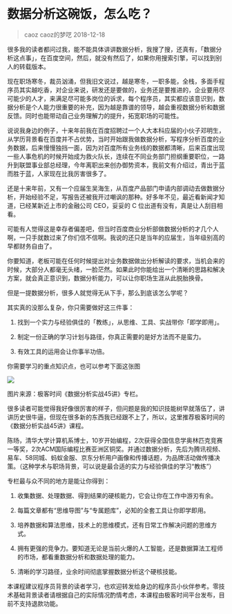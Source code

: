 # 数据分析这碗饭，怎么吃？
> caoz  caoz的梦呓  2018-12-18

很多我的读者都问过我，能不能具体讲讲数据分析，我搜了搜，还真有，「数据分析这点事」，在百度空间，然后，就没有然后了，如果你用搜索引擎，可以找到别人的转载版本。

现在职场寒冬，裁员汹涌，但我旧文说过，越是寒冬，一职多能，全栈，多面手程序员其实越吃香，对企业来说，研发还是要做的，业务还是要推进的，企业要用尽可能少的人才，来满足尽可能多岗位的诉求，每个程序员，其实都应该意识到，数据分析是个人能力很重要的补充，因为越是靠谱的领导，越会重视数据分析和数据反馈。同时也能带动自己业务理解力的提升，拓宽职场的可能性。 

说说我身边的例子，十来年前我在百度招聘过一个人大本科应届的小伙子邓明生，从学历背景看在百度并不占优势，当时开始跟我做数据分析，写程序分析百度的业务数据，后来慢慢独挡一面，因为对百度所有业务线的数据都清晰，后来百度出现一些人事危机的时候开始成为救火队长，连续在不同业务部门担纲重要职位，一路升到联盟事业部总经理，今年离职出来创办御势资本，我前文有介绍过，青出于蓝而胜于蓝，人家现在比我厉害很多了。

还是十来年前，又有一个应届生吴海生，从百度产品部门申请内部调动去做数据分析，开始经验不足，写报告还被我开过嘲讽的那种。好多年不见，最近看新闻才知道，已经某新近上市的金融公司 CEO，妥妥的 C 位出道有没有，真是让人刮目相看。

可能有人觉得这是幸存者偏差吧，但当时百度商业分析部做数据分析的才几个人啊，一只手就数过来了你们信不信啊。我说的还只是当年的应届生，当年级别高的早都财务自由了。

你要知道，老板可能在任何时候提出对业务数据做出分析解读的要求，当机会来的时候，大部分人都毫无头绪，一脸茫然。如果此时你能给出一个清晰的思路和解决方案，就会真正意识到，数据分析能力，可以让你职场生涯从此脱胎换骨。

但是一提数据分析，很多人就觉得无从下手，那么到底该怎么学呢？

其实真的没那么复杂，你只需要做好这三件事：

1. 找到一个实力与经验俱佳的「教练」，从思维、工具、实战带你「即学即用」。

2. 制定一份正确的学习计划与路径，你真正需要的是好方法而不是蛮力。
3. 有效工具的运用会让你事半功倍。

你需要学习的重点知识点，也可以参考下面这张图

![](https://raw.githubusercontent.com/dalong0514/selfstudy/master/图片链接/极客时间/2018001.jpg)  

图片来源：极客时间《数据分析实战45讲》专栏。

很多读者可能觉得我好像很厉害的样子，但问题是我的知识技能树早就落伍了，讲讲历史很牛逼，但现在很多新的东西我已经跟不上了，所以，这里推荐极客时间的《数据分析实战45讲》课程。

陈旸，清华大学计算机系博士，10岁开始编程，2次获得全国信息学奥林匹克竞赛一等奖，2次ACM国际编程比赛亚洲区铜奖。并通过数据分析，先后为腾讯视频、易车、58同城、蚂蚁金服、京东分析用户画像和传播话题，为品牌活动做传播决策。（这种学术与职场背景，可以说是最合适的实力与经验俱佳的学习“教练”）

专栏最与众不同的地方是能让你得到：

1. 收集数据、处理数据、得到结果的硬核能力，它会让你在工作中游刃有余。

2. 每篇文章都有“思维导图”与“专属题库”，必知的全套工具让你即学即用。
3. 培养数据和算法思维，技术上的思维模式，还有日常工作解决问题的思维方式。
4. 拥有更强的竞争力。要知道无论是当前火爆的人工智能，还是数据算法工程师的市场，都看重数据分析和数据处理的能力。
5. 清晰的学习路径，业余时间彻底掌握数据分析这个硬核技能。

本课程建议程序员背景的读者学习，也欢迎转发给身边的程序员小伙伴参考。零技术基础背景读者请根据自己的实际情况酌情考虑，本课程由极客时间平台发布，目前不支持退款功能。



